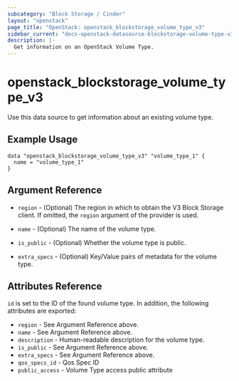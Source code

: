 ```yaml
---
subcategory: "Block Storage / Cinder"
layout: "openstack"
page_title: "OpenStack: openstack_blockstorage_volume_type_v3"
sidebar_current: "docs-openstack-datasource-blockstorage-volume-type-v3"
description: |-
  Get information on an OpenStack Volume Type.
---
```


# openstack\_blockstorage\_volume\_type\_v3

Use this data source to get information about an existing volume type.

## Example Usage

```hcl
data "openstack_blockstorage_volume_type_v3" "volume_type_1" {
  name = "volume_type_1"
}
```

## Argument Reference

* `region` - (Optional) The region in which to obtain the V3 Block Storage
    client. If omitted, the `region` argument of the provider is used.

* `name` - (Optional) The name of the volume type.

* `is_public` - (Optional) Whether the volume type is public.

* `extra_specs` - (Optional) Key/Value pairs of metadata for the volume type.

## Attributes Reference

`id` is set to the ID of the found volume type. In addition, the following attributes
are exported:

* `region` - See Argument Reference above.
* `name` - See Argument Reference above.
* `description` - Human-readable description for the volume type.
* `is_public` - See Argument Reference above.
* `extra_specs` - See Argument Reference above.
* `qos_specs_id` - Qos Spec ID
* `public_access` - Volume Type access public attribute
